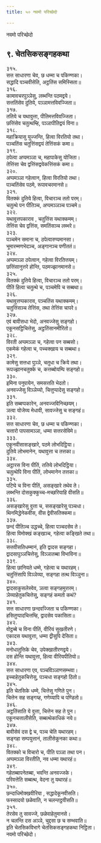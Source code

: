 ```yaml
---
title: ५० नवमो परिच्छेदो

---
```

नवमो परिच्छेदो  


## ९. चेतसिकसङ्गहकथा

३१५.  
सत्त साधारणा चेव, छ धम्मा च पकिण्णका।  
सद्धादि पञ्चवीसेति, अट्ठतिंस समिस्सिता॥  
३१६.  
कामावचरपुञ्ञेसु, लब्भन्ति पठमद्वये।  
सत्ततिंसेव दुतिये, पञ्ञामत्तविवज्जिता॥  
३१७.  
ततिये च यथावुत्ता, पीतिमत्तविवज्जिता।  
छत्तिंसेव चतुत्थम्हि, पञ्ञापीतिद्वयं विना॥  
३१८.  
महाक्रियासु युज्जन्ति, हित्वा विरतियो तथा।  
पञ्चतिंस चतुत्तिंसद्वयं तेत्तिंसकं कमा॥  
३१९.  
ठपेत्वा अप्पमञ्ञा च, महापाकेसु योजिता।  
तेत्तिंसा चेव द्वत्तिंसद्वयेकत्तिंसकं कमा॥  
३२०.  
अप्पमञ्ञा गहेत्वान, हित्वा विरतियो तथा।  
पञ्चतिंसेव पठमे, रूपावचरमानसे॥  
३२१.  
वितक्कं दुतिये हित्वा, विचारञ्च ततो परम्।  
चतुत्थे पन पीतिञ्च, अप्पमञ्ञञ्च पञ्चमे॥  
३२२.  
यथावुत्तपकाराव , चतुत्तिंस यथाक्कमम्।  
तेत्तिंस चेव द्वत्तिंस, समतिंसञ्च लब्भरे॥  
३२३.  
पञ्चमेन समाना च, ठपेत्वारुप्पमानसा।  
भूमारम्मणभेदञ्च, अङ्गानञ्च पणीततं॥  
३२४.  
अप्पमञ्ञा ठपेत्वान, गहेत्वा विरतित्तयम्।  
छत्तिंसानुत्तरे होन्ति, पठमज्झानमानसे॥  
३२५.  
वितक्कं दुतिये हित्वा, विचारञ्च ततो परम्।  
पीतिं हित्वा चतुत्थे च, पञ्चमेपि च सब्बथा॥  
३२६.  
यथावुत्तप्पकाराव, पञ्चतिंस यथाक्कमम्।  
चतुत्तिंसञ्च तेत्तिंस, तथा तेत्तिंस चापरे॥  
३२७.  
एवं बावीसधा भेदो, अनवज्जेसु सङ्गहो।  
एकूनसट्ठिचित्तेसु, अट्ठतिंसानमीरितो॥  
३२८.  
विरती अप्पमञ्ञा च, गहेत्वा पन सब्बसो।  
एकमेकं गहेत्वा च, पच्चक्खाय च सब्बथा॥  
३२९.  
कामेसु सत्तधा पुञ्ञे, चतुधा च क्रिये तथा।  
रूपज्झानचतुक्के च, कत्तब्बोयम्पि सङ्गहो॥  
३३०.  
इमिना पनुपायेन, समसत्तति भेदतो।  
अनवज्जेसु विञ्ञेय्यो, चित्तुप्पादेसु सङ्गहो॥  
३३१.  
इति सब्बप्पकारेन, अनवज्जविनिच्छयम्।  
ञत्वा योजेय्य मेधावी, सावज्जेसु च सङ्गहं॥  
३३२.  
सत्त साधारणा चेव, छ धम्मा च पकिण्णका।  
चत्तारो पापसामञ्ञा, धम्मा सत्तरसेविमे॥  
३३३.  
एकूनवीसासङ्खारे, पठमे लोभदिट्ठिया।  
दुतिये लोभमानेन, यथावुत्ता च तत्तका॥  
३३४.  
अट्ठारस विना पीतिं, ततिये लोभदिट्ठिया।  
चतुत्थेपि विना पीतिं, लोभमानेन तत्तका॥  
३३५.  
पटिघे च विना पीतिं, असङ्खारे तथेव ते।  
लब्भन्ति दोसकुक्कुच्च-मच्छरियाहि वीसति॥  
३३६.  
असङ्खारेसु वुत्ता च, ससङ्खारेसु पञ्चधा।  
थिनमिद्धेनेकवीस, वीस द्वेवीसतिक्कमा॥  
३३७.  
छन्दं पीतिञ्च उद्धच्चे, हित्वा पञ्चदसेव ते।  
हित्वा विमोक्खं कङ्खञ्च, गहेत्वा कङ्खिते तथा॥  
३३८.  
सत्तवीसतिधम्मानं, इति द्वादस सङ्गहा।  
द्वादसापुञ्ञचित्तेसु, विञ्ञातब्बा विभाविना॥  
३३९.  
हित्वा छानियते धम्मे, गहेत्वा च यथारहम्।  
चतुत्तिंसापि विञ्ञेय्या, सङ्गहा तत्थ विञ्ञुना॥  
३४०.  
द्वादसाकुसलेस्वेव, ञत्वा सङ्गहमुत्तरम्।  
ञेय्याहेतुकचित्तेसु, सङ्गहं कमतो कथं?  
३४१.  
सत्त साधारणा छन्दवज्जिता च पकिण्णका।  
हसितुप्पादचित्तम्हि, द्वादसेव पकासिता॥  
३४२.  
वोट्ठब्बे च विना पीतिं, वीरियं सुखतीरणे।  
एकादस यथावुत्ता, धम्मा द्वीसुपि देसिता॥  
३४३.  
मनोधातुत्तिके चेव, उपेक्खातीरणद्वये।  
दस होन्ति यथावुत्ता, हित्वा वीरियपीतियो॥  
३४४.  
सत्त साधारणा एव, पञ्चविञ्ञाणसम्भवा।  
इच्चाहेतुकचित्तेसु, पञ्चधा सङ्गहो ठितो॥  
३४५.  
इति चेतसिके धम्मे, चित्तेसु गणिते पुन।  
चित्तेन सह सङ्गय्ह, गणेय्यापि च पण्डितो॥  
३४६.  
अट्ठतिंसाति ये वुत्ता, चित्तेन सह ते पुन।  
एकूनचत्तालीसेति, सब्बत्थेकाधिकं नये॥  
३४७.  
बावीसेवं दस द्वे च, पञ्च चेति यथारहम्।  
सङ्गहा सम्पयुत्तानं, तालीसेकूनका कथा॥  
३४८.  
वितक्को च विचारो च, पीति पञ्ञा तथा पन।  
अप्पमञ्ञा विरतीति, नव धम्मा यथारहं॥  
३४९.  
गहेतब्बापनेतब्बा, भवन्ति अनवज्जके।  
परिवत्तेति सब्बत्थ, वेदना तु यथारहं॥  
३५०.  
छन्दाधिमोक्खवीरिया , सद्धादेकूनवीसति।  
फस्सादयो छळेवाति, न चलन्तट्ठवीसति॥  
३५१.  
तेरसेव तु सावज्जे, छळेवाहेतुमानसे।  
न चलन्ति दस अञ्ञे, चुद्दसा छ च सम्भवाति॥  
इति चेतसिकविभागे चेतसिकसङ्गहकथा निट्ठिता।  
नवमो परिच्छेदो।  